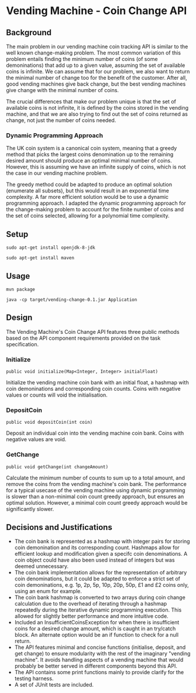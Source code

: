 # Vending Machine - Coin Change API

## Background

The main problem in our vending machine coin tracking API is similar to the well known change-making problem. The most common variation of this problem entails finding the minimum number of coins (of some demoninations) that add up to a given value, assuming the set of available coins is infinite. We can assume that for our problem, we also want to return the minimal number of change too for the benefit of the customer. After all, good vending machines give back change, but the best vending machines give change with the minimal number of coins.

The crucial differences that make our problem unique is that the set of available coins is not infinite, it is defined by the coins stored in the vending machine, and that we are also trying to find out the set of coins returned as change, not just the number of coins needed.

### Dynamic Programming Approach

The UK coin system is a canonical coin system, meaning that a greedy method that picks the largest coins denomination up to the remaining desired amount should produce an optimal minimal number of coins. However, this is assuming we have an infinite supply of coins, which is not the case in our vending machine problem.

The greedy method could be adapted to produce an optimal solution (enumerate all subsets), but this would result in an exponential time complexity. A far more efficient solution would be to use a dynamic programming approach. I adapted the dynamic programming approach for the change-making problem to account for the finite number of coins and the set of coins selected, allowing for a polynomial time complexity.

## Setup
`sudo apt-get install openjdk-8-jdk` 

`sudo apt-get install maven` 
## Usage
`mvn package` 

`java -cp target/vending-change-0.1.jar Application` 

## Design

The Vending Machine's Coin Change API features three public methods based on the API component requirements provided on the task specification. 

### Initialize
`public void initialize(Map<Integer, Integer> initialFloat)`

Initialize the vending machine coin bank with an initial float, a hashmap with coin demoninations and corresponding coin counts. Coins with negative values or counts will void the initialisation.

### DepositCoin
`public void depositCoin(int coin)` 

Deposit an individual coin into the vending machine coin bank. Coins with negative values are void.

### GetChange
`public void getChange(int changeAmount)` 

Calculate the minimum number of counts to sum up to a total amount, and remove the coins from the vending machine's coin bank. The performance for a typical usecase of the vending machine using dynamic programming is slower than a non-minimal coin count greedy approach, but ensures an optimal solution. However, a minimal coin count greedy approach would be significantly slower.

## Decisions and Justifications

* The coin bank is represented as a hashmap with integer pairs for storing coin demonination and its corresponding count. Hashmaps allow for efficient lookup and modification given a specifc coin denominations. A coin object could have also been used instead of integers but was deemed unnecessary.
* The coin bank implementation allows for the representation of arbitrary coin denominations, but it could be adapted to enforce a strict set of coin demoninations, e.g. 1p, 2p, 5p, 10p, 20p, 50p, £1 and £2 coins only, using an enum for example.
* The coin bank hashmap is converted to two arrays during coin change calculation due to the overhead of iterating through a hashmap repeatedly during the iterative dynamic programming execution. This allowed for slightly better performance and more intuitive code.
* Included an InsufficientCoinsException for when there is insufficient coins for a desired change amount, which is caught in an try/catch block. An alternate option would be an if function to check for a null return. 
* The API features minimal and concise functions (initialise, deposit, and get change) to ensure modularity with the rest of the imaginary "vending machine". It avoids handling aspects of a vending machine that would probably be better served in different components beyond this API. 
* The API contains some print functions mainly to provide clarify for the testing harness.
* A set of JUnit tests are included.